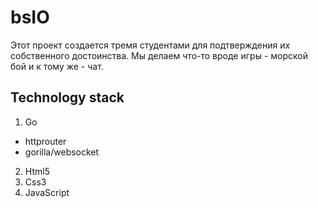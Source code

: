 # bsIO

Этот проект создается тремя студентами для подтверждения их собственного достоинства. Мы делаем что-то вроде игры - морской бой и к тому же - чат.

## Technology stack
1.  Go
  +  httprouter
  +  gorilla/websocket  
2.  Html5
3.  Css3
4.  JavaScript